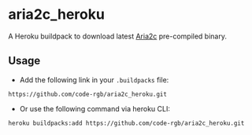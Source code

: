 # aria2c_heroku

A Heroku buildpack to download latest [Aria2c](https://aria2.github.io/) pre-compiled binary.

## Usage

-   Add the following link in your `.buildpacks` file:

```
https://github.com/code-rgb/aria2c_heroku.git
```

-   Or use the following command via heroku CLI:

```
heroku buildpacks:add https://github.com/code-rgb/aria2c_heroku.git
```
